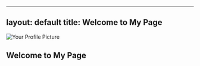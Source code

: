 <!-- index.md -->

---
layout: default
title: Welcome to My Page
---

![Your Profile Picture](/assets/profile-picture.jpg)

## Welcome to My Page

<!-- Add any introductory content here -->
